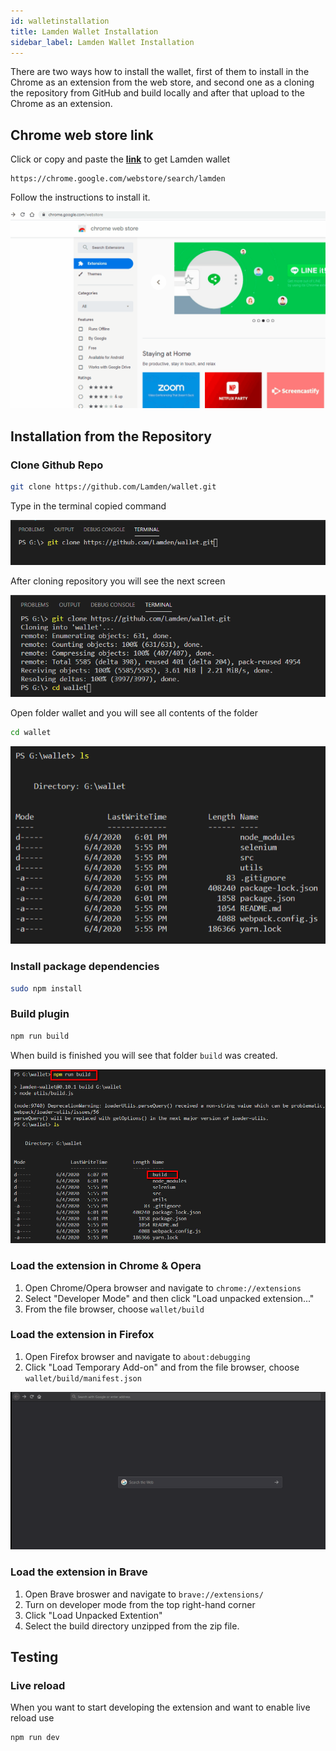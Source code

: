 ```yaml
---
id: walletinstallation
title: Lamden Wallet Installation
sidebar_label: Lamden Wallet Installation
---
```




There are two ways how to install the wallet, first of them to install in the Chrome as an extension from the web store, and second one as a cloning the repository from GitHub and build locally and after that upload to the Chrome as an extension.

## Chrome web store link

Click or copy and paste the **[link](https://chrome.google.com/webstore/search/lamden)** to get Lamden wallet

```
https://chrome.google.com/webstore/search/lamden
```

Follow the instructions to install it.

![](.../../../static/img/wallet/chrome_wallet_installation.gif)

## Installation from the Repository

### Clone Github Repo

```bash
git clone https://github.com/Lamden/wallet.git

```
Type in the terminal copied command

![image](../static/img/wallet/1._Step_wallet.png)

After cloning repository you will see the next screen

![image](../static/img/wallet/2._Step_-_wallet.png)

Open folder wallet and you will see all contents of the folder

```bash
cd wallet
```

![image](../static/img/wallet/3._Step-wallet.png)



### Install package dependencies

```bash
sudo npm install
```

### Build plugin

```bash
npm run build
```
When build is finished you will see that folder `build` was created.

![image](../static/img/wallet/4._Step_-_wallet.png)


### Load the extension in Chrome & Opera
1. Open Chrome/Opera browser and navigate to `chrome://extensions`
2. Select "Developer Mode" and then click "Load unpacked extension..."
3. From the file browser, choose `wallet/build`

### Load the extension in Firefox
1. Open Firefox browser and navigate to `about:debugging`
2. Click "Load Temporary Add-on" and from the file browser, choose `wallet/build/manifest.json`

![](../static/img/wallet/wallet_installation_firefox.gif)

### Load the extension in Brave
1. Open Brave broswer and navigate to `brave://extensions/`
2. Turn on developer mode from the top right-hand corner
3. Click "Load Unpacked Extention"
4. Select the build directory unzipped from the zip file.

## Testing
### Live reload
When you want to start developing the extension and want to enable live reload use

```bash
npm run dev
```
